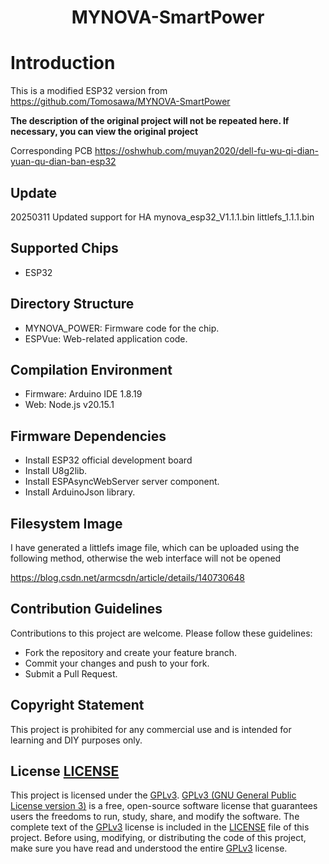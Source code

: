 <div id="top">
<p align="center">
  <h1 align="center">MYNOVA-SmartPower</h1>
</p>
</div>


# Introduction
This is a modified ESP32 version from https://github.com/Tomosawa/MYNOVA-SmartPower

**The description of the original project will not be repeated here. If necessary, you can view the original project**

Corresponding PCB https://oshwhub.com/muyan2020/dell-fu-wu-qi-dian-yuan-qu-dian-ban-esp32

## Update

20250311
Updated support for HA
mynova_esp32_V1.1.1.bin
littlefs_1.1.1.bin

## Supported Chips

- ESP32

## Directory Structure

- MYNOVA_POWER: Firmware code for the chip.
- ESPVue: Web-related application code.

## Compilation Environment

- Firmware: Arduino IDE 1.8.19
- Web: Node.js v20.15.1

## Firmware Dependencies

- Install ESP32 official development board
- Install U8g2lib.
- Install ESPAsyncWebServer server component.
- Install ArduinoJson library.

## Filesystem Image

I have generated a littlefs image file, which can be uploaded using the following method, otherwise the web interface will not be opened

https://blog.csdn.net/armcsdn/article/details/140730648

## Contribution Guidelines

Contributions to this project are welcome. Please follow these guidelines:
- Fork the repository and create your feature branch.
- Commit your changes and push to your fork.
- Submit a Pull Request.

## Copyright Statement

This project is prohibited for any commercial use and is intended for learning and DIY purposes only.

## License [LICENSE](LICENSE)

This project is licensed under the [GPLv3](LICENSE). [GPLv3 (GNU General Public License version 3)](LICENSE) is a free, open-source software license that guarantees users the freedoms to run, study, share, and modify the software.
The complete text of the [GPLv3](LICENSE) license is included in the [LICENSE](LICENSE) file of this project. Before using, modifying, or distributing the code of this project, make sure you have read and understood the entire [GPLv3](LICENSE) license.
